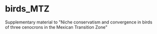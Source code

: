 # birds_MTZ
Supplementary material to "Niche conservatism and convergence in birds of three cenocrons in the Mexican Transition Zone"
